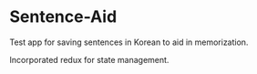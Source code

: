 # Sentence-Aid
Test app for saving sentences in Korean to aid in memorization. 

Incorporated redux for state management. 
